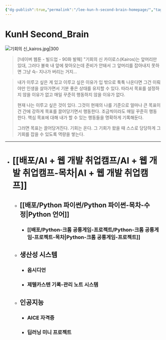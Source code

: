 ```yaml
---
{"dg-publish":true,"permalink":"/lee-kun-h-second-brain-homepage/","tags":["gardenEntry"],"noteIcon":""}
---
```


# KunH Second_Brain

![기회의 신_kairos.jpg|300](/img/user/%EC%B2%A8%EB%B6%80%ED%8C%8C%EC%9D%BC/%EA%B8%B0%ED%9A%8C%EC%9D%98%20%EC%8B%A0_kairos.jpg)

> [!네이버 웹툰 - 빌드업 - 90화 발췌]
> "기회의 신 카이로스(Kairos)는 앞머리만 있대, 그러다 불쑥 내 앞에 찾아오는데 준비가 안돼서 그 앞머리를 잡아내지 못하면 그냥 슥- 지나가 버리는 거지...

> 
> 내가 이루고 싶은 게 있고 이루고 싶은 이유가 입 밖으로 툭툭 나온다면 그건 이뤄야만 인생을 살아가면서 기분 좋은 상태를 유지할 수 있다. 따라서 목표를 설정하지 않을 이유가 없고 매일 꾸준히 행동하지 않을 이유가 없다.
> 	
> 현재 나는 이루고 싶은 것이 있다. 그것이 현재의 나를 기준으로 얼마나 큰 목표이건 간에 강하게 목표를 끌어당기면서 행동한다. 
>  조금씩이라도 매일 꾸준히 행동한다.
> 핵심 목표에 대해 내가 할 수 있는 행동들을 명확하게 기록해둔다.
> 	
> 그러면 목표는 끌어당겨진다.  기회는 온다. 
> 그 기회가 왔을 때 스스로 당당하게 그 기회를 잡을 수 있도록 역량을 쌓는다.

----

- # [[배포/AI + 웹 개발 취업캠프/AI + 웹 개발 취업캠프-목차\|AI + 웹 개발 취업캠프]]
	- ## [[배포/Python 파이썬/Python 파이썬-목차-수정\|Python 언어]]
		- ### [[배포/Python-크롬 공룡게임-프로젝트/Python-크롬 공룡게임-프로젝트-목차\|Python-크롬 공룡게임-프로젝트]]
		
	- ## 생산성 시스템
		- ### 옵시디언
		- ### 제텔카스텐 기록-관리 노트 시스템
		
	- ## 인공지능
		- ### AICE 자격증
		- ### 딥러닝 미니 프로젝트



